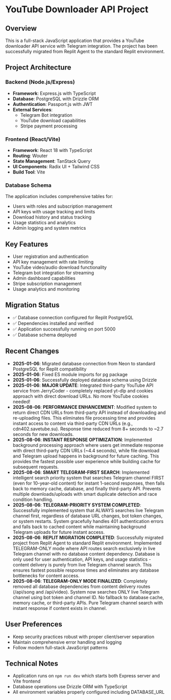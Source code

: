 # YouTube Downloader API Project

## Overview
This is a full-stack JavaScript application that provides a YouTube downloader API service with Telegram integration. The project has been successfully migrated from Replit Agent to the standard Replit environment.

## Project Architecture

### Backend (Node.js/Express)
- **Framework**: Express.js with TypeScript
- **Database**: PostgreSQL with Drizzle ORM
- **Authentication**: Passport.js with JWT
- **External Services**: 
  - Telegram Bot integration
  - YouTube download capabilities
  - Stripe payment processing

### Frontend (React/Vite)
- **Framework**: React 18 with TypeScript
- **Routing**: Wouter
- **State Management**: TanStack Query
- **UI Components**: Radix UI + Tailwind CSS
- **Build Tool**: Vite

### Database Schema
The application includes comprehensive tables for:
- Users with roles and subscription management
- API keys with usage tracking and limits
- Download history and status tracking
- Usage statistics and analytics
- Admin logging and system metrics

## Key Features
- User registration and authentication
- API key management with rate limiting
- YouTube video/audio download functionality
- Telegram bot integration for streaming
- Admin dashboard capabilities
- Stripe subscription management
- Usage analytics and monitoring

## Migration Status
- ✅ Database connection configured for Replit PostgreSQL
- ✅ Dependencies installed and verified
- ✅ Application successfully running on port 5000
- ✅ Database schema deployed

## Recent Changes
- **2025-01-06**: Migrated database connection from Neon to standard PostgreSQL for Replit compatibility
- **2025-01-06**: Fixed ES module imports for pg package
- **2025-01-06**: Successfully deployed database schema using Drizzle
- **2025-01-06**: **MAJOR UPDATE**: Integrated third-party YouTube API service from JerryCoder - completely replaced yt-dlp and cookies approach with direct download URLs. No more YouTube cookies needed!
- **2025-08-06**: **PERFORMANCE ENHANCEMENT**: Modified system to return direct CDN URLs from third-party API instead of downloading and re-uploading files. This eliminates file processing time and provides instant access to content via third-party CDN URLs (e.g., cdn402.savetube.su). Response time reduced from 8+ seconds to ~2.7 seconds for new downloads.
- **2025-08-06**: **INSTANT RESPONSE OPTIMIZATION**: Implemented background processing approach where users get immediate response with direct third-party CDN URLs (~4.4 seconds), while file download and Telegram upload happens in background for future caching. This provides the fastest possible user experience while building cache for subsequent requests.
- **2025-08-06**: **SMART TELEGRAM-FIRST SEARCH**: Implemented intelligent search priority system that searches Telegram channel FIRST (even for 10-year-old content) for instant 1-second responses, then falls back to memory cache, database, and finally third-party API. Prevents multiple downloads/uploads with smart duplicate detection and race condition handling.
- **2025-08-06**: **TELEGRAM-PRIORITY SYSTEM COMPLETED**: Successfully implemented system that ALWAYS searches live Telegram channel first, regardless of database URL changes, bot token changes, or system restarts. System gracefully handles 401 authentication errors and falls back to cached content while maintaining background Telegram uploads for future instant access.
- **2025-08-06**: **REPLIT MIGRATION COMPLETED**: Successfully migrated project from Replit Agent to standard Replit environment. Implemented TELEGRAM-ONLY mode where API routes search exclusively in live Telegram channel with no database content dependency. Database is only used for user authentication, API keys, and usage statistics - content delivery is purely from live Telegram channel search. This ensures fastest possible response times and eliminates any database bottlenecks for content access.
- **2025-08-06**: **TELEGRAM-ONLY MODE FINALIZED**: Completely removed all database dependencies from content delivery routes (/api/song and /api/video). System now searches ONLY live Telegram channel using bot token and channel ID. No fallback to database cache, memory cache, or third-party APIs. Pure Telegram channel search with instant response if content exists in channel.

## User Preferences
- Keep security practices robust with proper client/server separation
- Maintain comprehensive error handling and logging
- Follow modern full-stack JavaScript patterns

## Technical Notes
- Application runs on `npm run dev` which starts both Express server and Vite frontend
- Database operations use Drizzle ORM with TypeScript
- All environment variables properly configured including DATABASE_URL